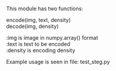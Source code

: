 This module has two functions:

encode(img, text, density) \
decode(img, density)

:img is image in numpy.array() format \
:text is text to be encoded \
:density is encoding density 


Example usage is seen in file: test_steg.py


